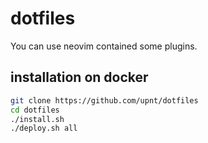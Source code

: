 # dotfiles
You can use neovim contained some plugins.

## installation on docker
```bash
git clone https://github.com/upnt/dotfiles
cd dotfiles
./install.sh
./deploy.sh all
```
